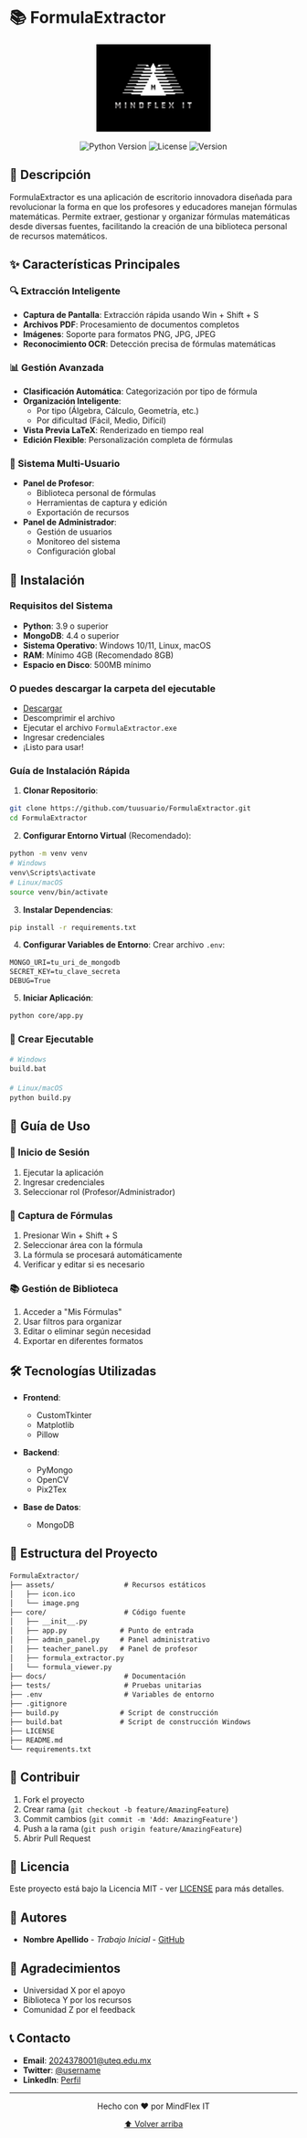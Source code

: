# 📚 FormulaExtractor

<div align="center">
  <img src="assets/image.png" alt="FormulaExtractor Logo" width="200"/>
  
  ![Python Version](https://img.shields.io/badge/python-3.9%2B-blue)
  ![License](https://img.shields.io/badge/license-MIT-green)
  ![Version](https://img.shields.io/badge/version-1.0.0-orange)
</div>

## 🌟 Descripción
FormulaExtractor es una aplicación de escritorio innovadora diseñada para revolucionar la forma en que los profesores y educadores manejan fórmulas matemáticas. Permite extraer, gestionar y organizar fórmulas matemáticas desde diversas fuentes, facilitando la creación de una biblioteca personal de recursos matemáticos.

## ✨ Características Principales

### 🔍 Extracción Inteligente
- **Captura de Pantalla**: Extracción rápida usando Win + Shift + S
- **Archivos PDF**: Procesamiento de documentos completos
- **Imágenes**: Soporte para formatos PNG, JPG, JPEG
- **Reconocimiento OCR**: Detección precisa de fórmulas matemáticas

### 📊 Gestión Avanzada
- **Clasificación Automática**: Categorización por tipo de fórmula
- **Organización Inteligente**: 
  - Por tipo (Álgebra, Cálculo, Geometría, etc.)
  - Por dificultad (Fácil, Medio, Difícil)
- **Vista Previa LaTeX**: Renderizado en tiempo real
- **Edición Flexible**: Personalización completa de fórmulas

### 👥 Sistema Multi-Usuario
- **Panel de Profesor**:
  - Biblioteca personal de fórmulas
  - Herramientas de captura y edición
  - Exportación de recursos
- **Panel de Administrador**:
  - Gestión de usuarios
  - Monitoreo del sistema
  - Configuración global

## 🚀 Instalación

### Requisitos del Sistema
- **Python**: 3.9 o superior
- **MongoDB**: 4.4 o superior
- **Sistema Operativo**: Windows 10/11, Linux, macOS
- **RAM**: Mínimo 4GB (Recomendado 8GB)
- **Espacio en Disco**: 500MB mínimo

### O puedes descargar la carpeta del ejecutable
- [Descargar](https://drive.google.com/file/d/1xRQhoXzrK8PO2tH1RmL1h2CZBExT9IOW/view?usp=sharing)
- Descomprimir el archivo
- Ejecutar el archivo `FormulaExtractor.exe`
- Ingresar credenciales
- ¡Listo para usar!

### Guía de Instalación Rápida

1. **Clonar Repositorio**:
```bash
git clone https://github.com/tuusuario/FormulaExtractor.git
cd FormulaExtractor
```

2. **Configurar Entorno Virtual** (Recomendado):
```bash
python -m venv venv
# Windows
venv\Scripts\activate
# Linux/macOS
source venv/bin/activate
```

3. **Instalar Dependencias**:
```bash
pip install -r requirements.txt
```

4. **Configurar Variables de Entorno**:
Crear archivo `.env`:
```env
MONGO_URI=tu_uri_de_mongodb
SECRET_KEY=tu_clave_secreta
DEBUG=True
```

5. **Iniciar Aplicación**:
```bash
python core/app.py
```

### 🎯 Crear Ejecutable
```bash
# Windows
build.bat

# Linux/macOS
python build.py
```

## 📖 Guía de Uso

### 🔑 Inicio de Sesión
1. Ejecutar la aplicación
2. Ingresar credenciales
3. Seleccionar rol (Profesor/Administrador)

### 📸 Captura de Fórmulas
1. Presionar Win + Shift + S
2. Seleccionar área con la fórmula
3. La fórmula se procesará automáticamente
4. Verificar y editar si es necesario

### 📚 Gestión de Biblioteca
1. Acceder a "Mis Fórmulas"
2. Usar filtros para organizar
3. Editar o eliminar según necesidad
4. Exportar en diferentes formatos

## 🛠️ Tecnologías Utilizadas

- **Frontend**:
  - CustomTkinter
  - Matplotlib
  - Pillow

- **Backend**:
  - PyMongo
  - OpenCV
  - Pix2Tex

- **Base de Datos**:
  - MongoDB

## 📂 Estructura del Proyecto
```
FormulaExtractor/
├── assets/                 # Recursos estáticos
│   ├── icon.ico
│   └── image.png
├── core/                   # Código fuente
│   ├── __init__.py
│   ├── app.py             # Punto de entrada
│   ├── admin_panel.py     # Panel administrativo
│   ├── teacher_panel.py   # Panel de profesor
│   ├── formula_extractor.py
│   └── formula_viewer.py
├── docs/                   # Documentación
├── tests/                  # Pruebas unitarias
├── .env                    # Variables de entorno
├── .gitignore
├── build.py               # Script de construcción
├── build.bat              # Script de construcción Windows
├── LICENSE
├── README.md
└── requirements.txt
```

## 🤝 Contribuir
1. Fork el proyecto
2. Crear rama (`git checkout -b feature/AmazingFeature`)
3. Commit cambios (`git commit -m 'Add: AmazingFeature'`)
4. Push a la rama (`git push origin feature/AmazingFeature`)
5. Abrir Pull Request

## 📄 Licencia
Este proyecto está bajo la Licencia MIT - ver [LICENSE](LICENSE) para más detalles.

## 👥 Autores
- **Nombre Apellido** - *Trabajo Inicial* - [GitHub](https://github.com/username)

## 🙏 Agradecimientos
- Universidad X por el apoyo
- Biblioteca Y por los recursos
- Comunidad Z por el feedback

## 📞 Contacto
- **Email**: 2024378001@uteq.edu.mx
- **Twitter**: [@username](https://twitter.com/username)
- **LinkedIn**: [Perfil](https://linkedin.com/in/username)

---
<div align="center">
  Hecho con ❤️ por MindFlex IT 
  
  [⬆ Volver arriba](#formulaextractor)
</div>